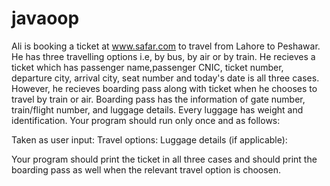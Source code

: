 # javaoop
Ali is booking a ticket at www.safar.com to travel from Lahore to Peshawar. He has three travelling options i.e, by bus, by air or by train. He recieves a ticket which has passenger name,passenger CNIC, ticket number, departure city, arrival city, seat number and today's date is all three cases. However, he recieves boarding pass along with ticket when he chooses to travel by train or air. Boarding pass has the information of gate number, train/flight number, and luggage details. Every luggage has weight and identification. Your program should run only once and as follows:

Taken as user input:
Travel options:
Luggage details (if applicable):

Your program should print the ticket in all three cases and should print the boarding pass as well when the relevant travel option is choosen.
